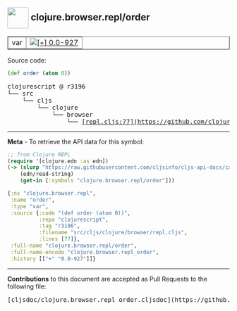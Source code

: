 ## <img width="48px" valign="middle" src="http://i.imgur.com/Hi20huC.png"> clojure.browser.repl/order

 <table border="1">
<tr>

<td>var</td>
<td><a href="https://github.com/cljsinfo/cljs-api-docs/tree/0.0-927"><img valign="middle" alt="[+] 0.0-927" src="https://img.shields.io/badge/+-0.0--927-lightgrey.svg"></a> </td>
</tr>
</table>






Source code:

```clj
(def order (atom 0))
```

 <pre>
clojurescript @ r3196
└── src
    └── cljs
        └── clojure
            └── browser
                └── <ins>[repl.cljs:77](https://github.com/clojure/clojurescript/blob/r3196/src/cljs/clojure/browser/repl.cljs#L77)</ins>
</pre>


---

__Meta__ - To retrieve the API data for this symbol:

```clj
;; from Clojure REPL
(require '[clojure.edn :as edn])
(-> (slurp "https://raw.githubusercontent.com/cljsinfo/cljs-api-docs/catalog/cljs-api.edn")
    (edn/read-string)
    (get-in [:symbols "clojure.browser.repl/order"]))
```

```clj
{:ns "clojure.browser.repl",
 :name "order",
 :type "var",
 :source {:code "(def order (atom 0))",
          :repo "clojurescript",
          :tag "r3196",
          :filename "src/cljs/clojure/browser/repl.cljs",
          :lines [77]},
 :full-name "clojure.browser.repl/order",
 :full-name-encode "clojure.browser.repl_order",
 :history [["+" "0.0-927"]]}

```

---

__Contributions__ to this document are accepted as Pull Requests to the following file:

 <pre>
[cljsdoc/clojure.browser.repl_order.cljsdoc](https://github.com/cljsinfo/cljs-api-docs/blob/master/cljsdoc/clojure.browser.repl_order.cljsdoc)
</pre>

